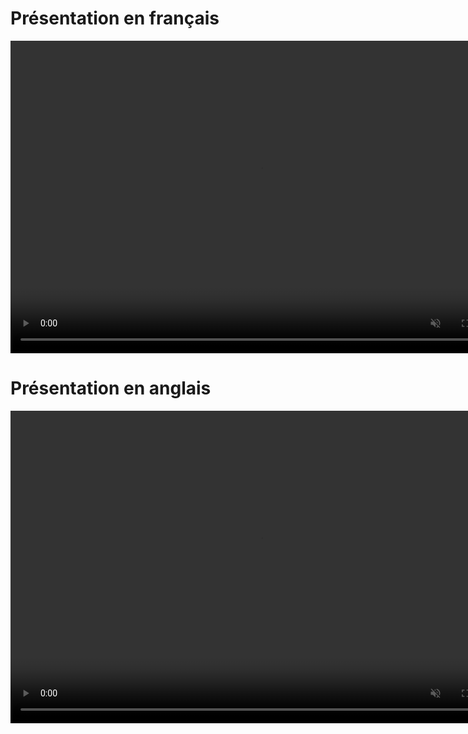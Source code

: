 # Présentation en français


<video controls="" width="800" height="500" muted="false" loop="false" autoplay="false">
<source src="https://github.com/jeromer-toomuchjs/recettemaster/assets/173708792/65ca6315-c5aa-4c34-ba8c-4bb195c97617" type="video/mp4">
</video>



# Présentation en anglais

<video controls="" width="800" height="500" muted="false" loop="false" autoplay="false">
<source src="https://github.com/jeromer-toomuchjs/recettemaster/assets/173708792/cd0cf584-5976-4566-a294-b6895de01589" type="video/mp4">
</video>
